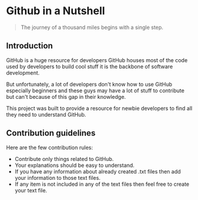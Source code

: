 # Github in a Nutshell

> The journey of a thousand miles begins with a single step.

## Introduction

GitHub is a huge resource for developers GitHub houses most of the code used by developers to build cool stuff it is the backbone of software development. 

But unfortunately, a lot of developers don't know how to use GitHub especially beginners and these guys may have a lot of stuff to contribute but can't because of this gap in their knowledge.

This project was built to provide a resource for newbie developers to find all they need to understand GitHub.

## Contribution guidelines
Here are the few contribution rules:

- Contribute only things related to GitHub.
- Your explanations should be easy to understand.
- If you have any information about already created .txt files then add your information to those text files.
- If any item is not included in any of the text files then feel free to create your text file.